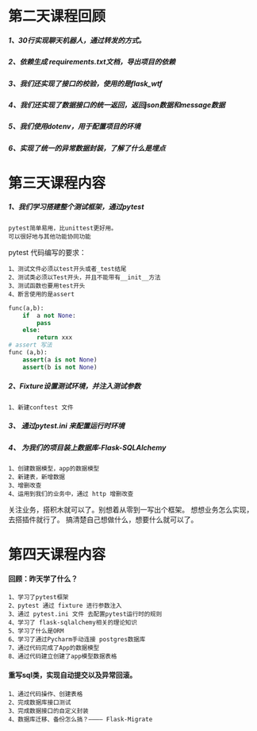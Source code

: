 # 第二天课程回顾
##### 1、30行实现聊天机器人，通过转发的方式。 
##### 2、依赖生成 requirements.txt文档，导出项目的依赖
##### 3、我们还实现了接口的校验，使用的是flask_wtf
##### 4、我们还实现了数据接口的统一返回，返回json数据和message数据
##### 5、我们使用dotenv，用于配置项目的环境
##### 6、实现了统一的异常数据封装，了解了什么是埋点



# 第三天课程内容
##### 1、我们学习搭建整个测试框架，通过pytest
    pytest简单易用，比unittest更好用。
    可以很好地与其他功能协同功能
pytest 代码编写的要求：
    
    1、测试文件必须以test开头或者_test结尾
    2、测试类必须以Test开头，并且不能带有__init__方法
    3、测试函数也要用test开头
    4、断言使用的是assert

```python
func(a,b):
    if  a not None:
        pass
    else:
        return xxx
# assert 写法
func (a,b):
    assert(a is not None)
    assert(b is not None)
```

##### 2、Fixture设置测试环境，并注入测试参数
    1、新建conftest 文件

##### 3、 通过pytest.ini 来配置运行时环境

##### 4、 为我们的项目装上数据库-Flask-SQLAlchemy
    1、创建数据模型，app的数据模型
    2、新建表，新增数据
    3、增删改查
    4、运用到我们的业务中，通过 http 增删改查


关注业务，搭积木就可以了。别想着从零到一写出个框架。
想想业务怎么实现，去搭插件就行了。
搞清楚自己想做什么，想要什么就可以了。




# 第四天课程内容
#### 回顾：昨天学了什么？
    1、学习了pytest框架
    2、pytest 通过 fixture 进行参数注入
    3、通过 pytest.ini 文件 去配置pytest运行时的规则
    4、学习了 flask-sqlalchemy相关的理论知识
    5、学习了什么是ORM
    6、学习了通过Pycharm手动连接 postgres数据库
    7、通过代码完成了App的数据模型
    8、通过代码建立创建了app模型数据表格

#### 重写sql类，实现自动提交以及异常回滚。
    1、通过代码操作、创建表格
    2、完成数据库接口测试
    3、完成数据接口的自定义封装
    4、数据库迁移、备份怎么搞？———— Flask-Migrate



 